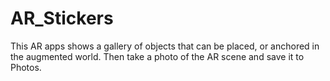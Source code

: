# AR_Stickers
This AR apps shows a gallery of objects that can be placed, or anchored in the augmented world. Then take a photo of the AR scene and save it to Photos.
